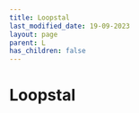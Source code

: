 ```yaml
---
title: Loopstal
last_modified_date: 19-09-2023
layout: page
parent: L
has_children: false
---
```


Loopstal
========

